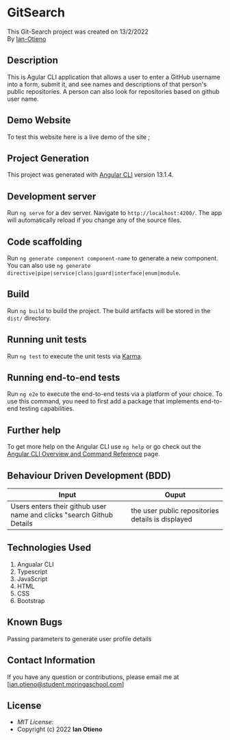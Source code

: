 # GitSearch
This Git-Search project was created on 13/2/2022 <br>
By [Ian-Otieno](https://github.com/ian-otieno)

## Description

This is Agular CLI application that allows a user to enter a GitHub username into a form, submit it, and see names and descriptions of that person's public repositories. A person can also look for repositories based on github user name.

## Demo Website
To test this website here is a live demo of the site ;

## Project Generation

This project was generated with [Angular CLI](https://github.com/angular/angular-cli) version 13.1.4.

## Development server

Run `ng serve` for a dev server. Navigate to `http://localhost:4200/`. The app will automatically reload if you change any of the source files.

## Code scaffolding

Run `ng generate component component-name` to generate a new component. You can also use `ng generate directive|pipe|service|class|guard|interface|enum|module`.

## Build

Run `ng build` to build the project. The build artifacts will be stored in the `dist/` directory.

## Running unit tests

Run `ng test` to execute the unit tests via [Karma](https://karma-runner.github.io).

## Running end-to-end tests

Run `ng e2e` to execute the end-to-end tests via a platform of your choice. To use this command, you need to first add a package that implements end-to-end testing capabilities.

## Further help

To get more help on the Angular CLI use `ng help` or go check out the [Angular CLI Overview and Command Reference](https://angular.io/cli) page.

## Behaviour Driven Development (BDD)
| Input                    	| Ouput                                                                                        	|
|--------------------------	|----------------------------------------------------------------------------------------------	|
|Users enters their github user name and clicks "search Github Details  | the user  public repositories details is displayed  |


## Technologies Used
1. Angualar CLI
2. Typescript
3. JavaScript
4. HTML 
5. CSS
6. Bootstrap


## Known Bugs
Passing parameters to generate user profile details

## Contact Information 

If you have any question or contributions, please email me at [ian.otieno@student.moringaschool.com]

## License
* *MIT License:*
* Copyright (c) 2022 **Ian Otieno**


